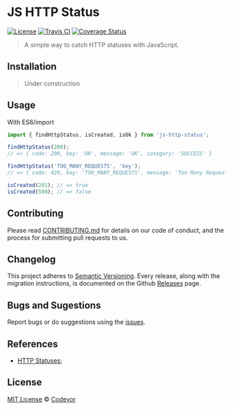 # JS HTTP Status

[![License][license-badge]][license-url] [![Travis CI][travis-badge]][travis-url] [![Coverage Status][coverage-badge]][coverage-url]

> A simple way to catch HTTP statuses with JavaScript.

## Installation

<!-- js-http-status is available on npm/yarn:

```bash
$ npm install js-http-status --save
$ yarn add js-http-status
``` -->

> Under construction

## Usage

With ES6/import

```js
import { findHttpStatus, isCreated, isOk } from 'js-http-status';

findHttpStatus(200);
// => { code: 200, key: 'OK', message: 'OK', category: 'SUCCESS' }

findHttpStatus('TOO_MANY_REQUESTS', 'key');
// => { code: 429, key: 'TOO_MANY_REQUESTS', message: 'Too Many Requests', category: 'CLIENT_ERROR' }

isCreated(201); // => true
isCreated(500); // => false
```

## Contributing

Please read [CONTRIBUTING.md](CONTRIBUTING.md) for details on our code of conduct, and the process for submitting pull requests to us.

## Changelog

This project adheres to [Semantic Versioning](https://semver.org/). Every release, along with the migration instructions, is documented on the Github [Releases](https://github.com/codevor/js-http-status/releases) page.

## Bugs and Sugestions

Report bugs or do suggestions using the [issues](https://github.com/codevor/js-http-status/issues).

## References

- [HTTP Statuses](https://httpstatuses.com/);

## License

[MIT License](LICENSE) © [Codevor](https://github.com/codevor)

[license-badge]: https://img.shields.io/github/license/codevor/js-http-status.svg
[license-url]: https://opensource.org/licenses/MIT
[coverage-badge]: https://coveralls.io/repos/github/codevor/js-http-status/badge.svg?branch=master
[coverage-url]: https://coveralls.io/github/codevor/js-http-status?branch=master
[travis-badge]: https://travis-ci.org/codevor/js-http-status.svg?branch=master
[travis-url]: https://travis-ci.org/codevor/js-http-status
